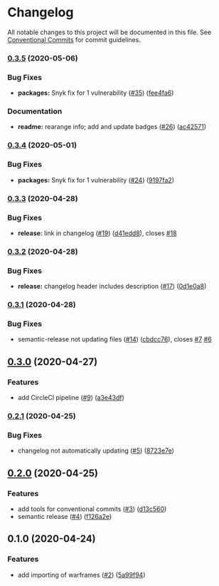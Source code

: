 # Changelog

All notable changes to this project will be documented in this file.
See [Conventional Commits](https://www.conventionalcommits.org/) for commit guidelines.

### [0.3.5](https://github.com/CephalonTobran/backend/compare/v0.3.4...v0.3.5) (2020-05-06)


### Bug Fixes

* **packages:** Snyk fix for 1 vulnerability ([#35](https://github.com/CephalonTobran/backend/issues/35)) ([fee4fa6](https://github.com/CephalonTobran/backend/commit/fee4fa60d0b555b9576fa50c1bdd3b0e5a6c7261))


### Documentation

* **readme:** rearange info; add and update badges ([#26](https://github.com/CephalonTobran/backend/issues/26)) ([ac42571](https://github.com/CephalonTobran/backend/commit/ac425711c87c4739f27f0224e33ec7c4a2c5bfac))

### [0.3.4](https://github.com/CephalonTobran/backend/compare/v0.3.3...v0.3.4) (2020-05-01)


### Bug Fixes

* **packages:** Snyk fix for 1 vulnerability ([#24](https://github.com/CephalonTobran/backend/issues/24)) ([9197fa2](https://github.com/CephalonTobran/backend/commit/9197fa298f5239232b8afdfc9f2255841f272503))

### [0.3.3](https://github.com/CephalonTobran/backend/compare/v0.3.2...v0.3.3) (2020-04-28)


### Bug Fixes

* **release:** link in changelog ([#19](https://github.com/CephalonTobran/backend/issues/19)) ([d41edd8](https://github.com/CephalonTobran/backend/commit/d41edd83ad08f43189885b60052d723e2fb32729)), closes [#18](https://github.com/CephalonTobran/backend/issues/18)

### [0.3.2](https://github.com/CephalonTobran/backend/compare/v0.3.1...v0.3.2) (2020-04-28)


### Bug Fixes

* **release:** changelog header includes description ([#17](https://github.com/CephalonTobran/backend/issues/17)) ([0d1e0a8](https://github.com/CephalonTobran/backend/commit/0d1e0a81c92152e94d86a9b722940bd02db1bb2b))


### [0.3.1](https://github.com/CephalonTobran/backend/compare/v0.3.0...v0.3.1) (2020-04-28)


### Bug Fixes

* semantic-release not updating files ([#14](https://github.com/CephalonTobran/backend/issues/14)) ([cbdcc76](https://github.com/CephalonTobran/backend/commit/cbdcc76a196c26835e269f077cbdd5e1e8fca893)), closes [#7](https://github.com/CephalonTobran/backend/issues/7) [#6](https://github.com/CephalonTobran/backend/issues/6)


## [0.3.0](https://github.com/CephalonTobran/backend/compare/v0.2.1...v0.3.0) (2020-04-27)


### Features

* add CircleCI pipeline ([#9](https://github.com/CephalonTobran/backend/issues/9)) ([a3e43df](https://github.com/CephalonTobran/backend/commit/a3e43df10349c3e25458369a7f0a7667723a5599))


### [0.2.1](https://github.com/CephalonTobran/backend/compare/v0.2.0...v0.2.1) (2020-04-25)


### Bug Fixes

* changelog not automatically updating ([#5](https://github.com/CephalonTobran/backend/issues/5)) ([8723e7e](https://github.com/CephalonTobran/backend/commit/8723e7e1d43dae46f91c72d6b95483a4528156e8))


## [0.2.0](https://github.com/CephalonTobran/backend/compare/v0.1.0...v0.2.0) (2020-04-25)


### Features

* add tools for conventional commits ([#3](https://github.com/CephalonTobran/backend/issues/3)) ([d13c560](https://github.com/CephalonTobran/backend/commit/d13c56062b24a2ee264b79a3b8654efc278ffd6b))
* semantic release ([#4](https://github.com/CephalonTobran/backend/issues/4)) ([f126a2e](https://github.com/CephalonTobran/backend/commit/f126a2ede07366e641cf0b7e717165cd7712d9ef))


## 0.1.0 (2020-04-24)

### Features

* add importing of warframes ([#2](https://github.com/CephalonTobran/backend/issues/2)) ([5a99f94](https://github.com/CephalonTobran/backend/commit/5a99f949fd8c9665350540f673df183714233063))
